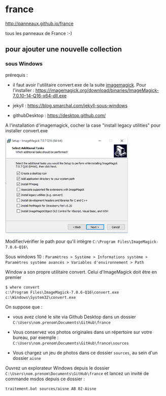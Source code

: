 # france

http://panneaux.github.io/france

tous les panneaux de France :-)

## pour ajouter une nouvelle collection

### sous Windows

prérequis :

- il faut avoir l'utilitaire convert.exe de la suite [imagemagick](https://imagemagick.org/script/download.php). Pour l'installer : https://imagemagick.org/download/binaries/ImageMagick-7.0.10-14-Q16-x64-dll.exe

- jekyll : https://blog.smarchal.com/jekyll-sous-windows

- githubDesktop : https://desktop.github.com/

A l'installation d'imagemagick, cocher la case "install legacy utilities" pour installer convert.exe

<img src=imagemagick.png height=300>

Modifier/vérifier le path pour qu'il intègre `C:\Program Files\ImageMagick-7.0.6-Q16\`

Sous windows 10 :
``
Paramètres > Système > Informations système > Paramètres système avancés > Variables d'environnement > Path
``

Window a son propre utilitaire convert. Celui d'ImageMagick doit être en premier
```
$ where convert
c:\Program Files\ImageMagick-7.0.6-Q16\convert.exe
c:\Windows\System32\convert.exe
```

On suppose que :

- vous avez cloné le site via Github Desktop dans un dossier `C:\Users\nom.prenom\Documents\GitHub\france`

- Vous conservez vos photos originales dans un répertoire sur votre bureau, par exemple : `C:\Users\nom.prenom\Documents\GitHub\france\sources`

- Vous chargez un jeu de photos dans ce dossier `sources`, au sein d'un dossier `aisne`


Ouvrez un explorateur Windows depuis le dossier `C:\Users\nom.prenom\Documents\GitHub\france` et lancez un invité de commande msdos depuis ce dossier :

```
traitement.bat sources/aisne AB 02-Aisne
```
